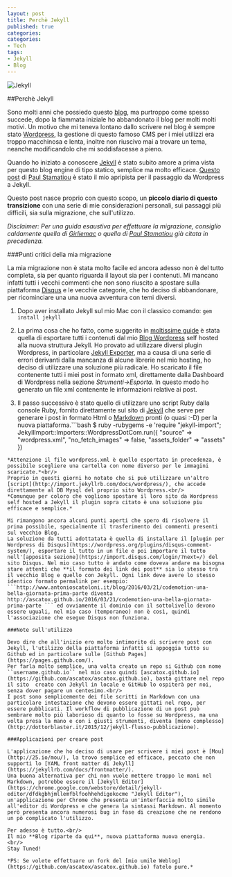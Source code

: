 ```yaml
---
layout: post
title: Perchè Jekyll
published: true
categories:
categories:
- Tech
tags:
- Jekyll
- Blog
---
```

![Jekyll]({{site.baseurl}}/assets/jekyll_header.png)

##Perchè Jekyll

Sono molti anni che possiedo questo [blog](http://www.antonioscatoloni.it/blog), ma purtroppo come spesso succede, dopo la fiammata iniziale ho abbandonato il blog per molti molti motivi. 
Un motivo che mi teneva lontano dallo scrivere nel blog è sempre stato [Wordpress](https://wordpress.org/), la gestione di questo famoso CMS per i miei utilizzi era troppo macchinosa e lenta, inoltre non riuscivo mai a trovare un tema, neanche modificandolo che mi soddisfacesse a pieno.

Quando ho iniziato a conoscere [Jekyll](https://jekyllrb.com/) è stato subito amore a prima vista per questo blog engine di tipo statico, semplice ma molto efficace.
[Questo post](http://paulstamatiou.com/how-to-wordpress-to-jekyll/) di [Paul Stamatiou](http://paulstamatiou.com/about/) è stato il mio apripista per il passaggio da Wordpress a Jekyll.

Questo post nasce proprio con questo scopo, un **piccolo diario di questo transizione** con una serie di mie considerazioni personali, sui passaggi più difficili, sia sulla migrazione, che sull'utilizzo.

*Disclaimer: Per una guida esaustiva per effettuare la migrazione, consiglio caldamente quella di [Girliemac](http://www.girliemac.com/blog/2013/12/27/wordpress-to-jekyll/) o quella di [Paul Stamatiou](http://paulstamatiou.com/how-to-wordpress-to-jekyll) già citata in precedenza.*

###Punti critici della mia migrazione

La mia migrazione non è stata molto facile ed ancora adesso non è del tutto completa, sia per quanto riguarda il layout sia per i contenuti. Mi mancano infatti tutti i vecchi commenti che non sono riuscito a spostare sulla piattaforma [Disqus](https://disqus.com/) e le vecchie categorie, che ho deciso di abbandonare, per ricominciare una una nuova avventura con temi diversi.

1. Dopo aver installato Jekyll sul mio Mac con il classico comando: 
`gem install jekyll`

2. La prima cosa che ho fatto, come suggerito in [moltissime guide](http://girliemac.com/blog/2013/12/27/wordpress-to-jekyll/) è stata quella di esportare tutti i contenuti dal mio [Blog Wordpress](http://www.antonioscatoloni.it/blog) self hosted  alla nuova struttura Jekyll.
Ho provato ad utilizzare diversi plugin Wordpress, in particolare [Jekyll Exporter](https://it.wordpress.org/plugins/jekyll-exporter/), ma a causa di una serie di errori derivanti dalla mancanza di alcune librerie nel mio hosting, ho deciso di utilizzare una soluzione più radicale.
Ho scaricato il file contenente tutti i miei post in formato xml, direttamente dalla Dashboard di Wordpress nella sezione *Strumenti->Esporta*. In questo modo ho generato un file xml contenente le informazioni relative ai post.

3. Il passo successivo è stato quello di utilizzare uno script Ruby dalla console Ruby, fornito direttamente sul sito di [Jekyll](https://import.jekyllrb.com/docs/wordpressdotcom/) che serve per generare i post in formato Html o [Markdown](https://daringfireball.net/projects/markdown/) pronti (o quasi :-D) per la nuova piattaforma.```bash
$ ruby -rubygems -e 'require "jekyll-import";
    JekyllImport::Importers::WordpressDotCom.run({
      "source" => "wordpress.xml",
      "no_fetch_images" => false,
      "assets_folder" => "assets"
    })
```
*Attenzione il file wordpress.xml è quello esportato in precedenza, è possibile scegliere una cartella con nome diverso per le immagini scaricate.*<br/>
Proprio in questi giorni ho notato che si può utilizzare un'altro [script](http://import.jekyllrb.com/docs/wordpress/), che accede direttamente al DB Mysql del proprio sito Wordpress.<br/>
*Comunque per coloro che vogliono spostare il loro sito da Wordpress self hosted a Jekyll il plugin sopra citato è una soluzione piu efficace e semplice.*

Mi rimangono ancora alcuni punti aperti che spero di risolvere il prima possibile, specialmente il trasferimento dei commenti presenti sul vecchio Blog.
La soluzione da tutti adottatata è quella di installare il [plugin per Wordpress di Disqus](https://wordpress.org/plugins/disqus-comment-system/), esportare il tutto in un file e poi importare il tutto nell'[apposita sezione](https://import.disqus.com/login/?next=/) del sito Disqus. Nel mio caso tutto è andato come doveva andare ma bisogna stare attenti che **il formato dei link dei post** sia lo stesso tra il vecchio Blog e quello con Jekyll. Ogni link deve avere lo stesso identico formato permalink per esempio:
```http://www.antonioscatoloni.it/blog/2016/03/21/codemotion-una-bella-giornata-prima-parte diventa
http://ascatox.github.io/2016/03/21/codemotion-una-bella-giornata-prima-parte ``` ed ovviamente il dominio con il sottolivello devono essere uguali, nel mio caso (temporaneo) non è così, quindi l'associazione che esegue Disqus non funziona.

###Note sull'utilizzo

Devo dire che all'inizio ero molto intimorito di scrivere post con Jekyll, l'utilizzo della piattaforma infatti si appoggia tutto su Github ed in particolare sulle [Github Pages](https://pages.github.com/).
Per farla molto semplice, una volta creato un repo si Github con nome ``username.github.io`` nel mio caso quindi [ascatox.github.io](https://github.com/ascatox/ascatox.github.io), basta gittare nel repo il sito  creato con Jekyll in locale e GitHub lo ospiterà per noi, senza dover pagare un centesimo.<br/>
I post sono semplicemente dei file scritti in Markdown con una particolare intestazione che devono essere gittati nel repo, per essere pubblicati. Il workflow di pubblicazione di un post può sembrare molto più laborioso di quanto lo fosse su Wordpress, ma una volta presa la mano e con i giusti strumenti, diventa [meno complesso](http://dottorblaster.it/2015/12/jekyll-flusso-pubblicazione).

###Applicazioni per creare post

L'applicazione che ho deciso di usare per scrivere i miei post è [Mou](http://25.io/mou/), la trovo semplice ed efficace, peccato che non supporti lo [YAML front matter di Jekyll](https://jekyllrb.com/docs/frontmatter/).
Una buona alternativa per chi non vuole mettere troppo le mani nel Markdown, potrebbe essere il [Jekyll Editor](https://chrome.google.com/webstore/detail/jekyll-editor/dfdkgbhjmllemfblfoohhehdigokocme "Jekyll Editor"), un'applicazione per Chrome che presenta un'interfaccia molto simile all'editor di Wordpress e che genera la sintassi Markdown. Al momento però presenta ancora numerosi bug in fase di creazione che ne rendono un pò complicato l'utilizzo.

Per adesso è tutto.<br/>
Il mio **Blog riparte da qui**, nuova piattaforma nuova energia.
<br/>
Stay Tuned!

*PS: Se volete effettuare un fork del [mio umile Weblog](https://github.com/ascatox/ascatox.github.io) fatelo pure.*
